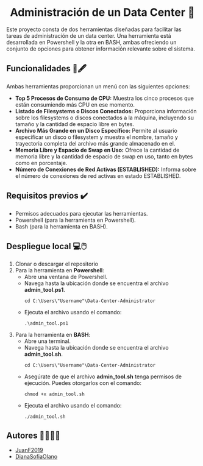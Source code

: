 <p align="center">
  <h1 align="center">Administración de un Data Center 🏢</h1>
</p>
Este proyecto consta de dos herramientas diseñadas para facilitar las tareas de administración de un data center. Una herramienta está desarrollada en Powershell y la otra en BASH, ambas ofreciendo un conjunto de opciones para obtener información relevante sobre el sistema.

## Funcionalidades 📃🖋️
Ambas herramientas proporcionan un menú con las siguientes opciones:

+ **Top 5 Procesos de Consumo de CPU:** Muestra los cinco procesos que están consumiendo más CPU en ese momento.
+ **Listado de Filesystems o Discos Conectados:** Proporciona información sobre los filesystems o discos conectados a la máquina, incluyendo su tamaño y la cantidad de espacio libre en bytes.
+ **Archivo Más Grande en un Disco Específico:** Permite al usuario especificar un disco o filesystem y muestra el nombre, tamaño y trayectoria completa del archivo más grande almacenado en el.
+ **Memoria Libre y Espacio de Swap en Uso:** Ofrece la cantidad de memoria libre y la cantidad de espacio de swap en uso, tanto en bytes como en porcentaje.
+ **Número de Conexiones de Red Activas (ESTABLISHED):** Informa sobre el número de conexiones de red activas en estado ESTABLISHED.

## Requisitos previos ✔️
+ Permisos adecuados para ejecutar las herramientas.
+ Powershell (para la herramienta en Powershell).
+ Bash (para la herramienta en BASH).

## Despliegue local 💻🖱️
1. Clonar o descargar el repositorio
2. Para la herramienta en **Powershell**:
   - Abre una ventana de Powershell.
   - Navega hasta la ubicación donde se encuentra el archivo **admin_tool.ps1**.
      ```
      cd C:\Users\"Username"\Data-Center-Administrator
      ```
   - Ejecuta el archivo usando el comando:
      ```
      .\admin_tool.ps1
      ```
3. Para la herramienta en **BASH**:
   - Abre una terminal.
   - Navega hasta la ubicación donde se encuentra el archivo **admin_tool.sh**.
      ```
      cd C:\Users\"Username"\Data-Center-Administrator
      ```
   - Asegúrate de que el archivo **admin_tool.sh** tenga permisos de ejecución. Puedes otorgarlos con el comando:
      ```
      chmod +x admin_tool.sh
      ```
   - Ejecuta el archivo usando el comando:
      ```
      ./admin_tool.sh
      ```
      
## Autores 👨‍💻👩‍💻
+ [JuanF2019](https://github.com/JuanF2019)
+ [DianaSofiaOlano](https://github.com/DianaSofiaOlano)
